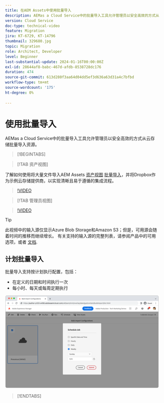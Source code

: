 ```yaml
---
title: 在AEM Assets中使用批量导入
description: AEMas a Cloud Service中的批量导入工具允许管理员以安全高效的方式从云存储(Azure Blob Storage或Amazon S3)批量导入资源。
version: Cloud Service
doc-type: technical-video
feature: Migration
jira: KT-6729, KT-14796
thumbnail: 329680.jpg
topic: Migration
role: Architect, Developer
level: Beginner
last-substantial-update: 2024-01-16T00:00:00Z
exl-id: 28644af8-babc-467d-afdb-8538728dc176
duration: 474
source-git-commit: 613d280f3aa64d04dd5ef3d636a63d31a4c7bfbd
workflow-type: tm+mt
source-wordcount: '175'
ht-degree: 0%

---
```


# 使用批量导入

AEMas a Cloud Service中的批量导入工具允许管理员以安全高效的方式从云存储批量导入资源。

>[!BEGINTABS]

>[!TAB 资产视图]

了解如何使用将大量文件导入AEM Assets [资产视图](https://experienceleague.adobe.com/docs/experience-manager-cloud-service/content/assets/assets-view/assets-view-introduction.html) [批量导入](https://experienceleague.adobe.com/docs/experience-manager-cloud-service/content/assets/assets-view/bulk-import-assets-view.html)，并将Dropbox作为示例云存储提供商，以实现清晰且易于遵循的集成流程。

>[!VIDEO](https://video.tv.adobe.com/v/3426857/?learn=on)

>[!TAB 管理员视图]

>[!VIDEO](https://video.tv.adobe.com/v/329680?quality=12&learn=on)

>[!TIP]
>
> 此视频中的输入源仅显示Azure Blob Storage和Amazon S3；但是，可用源会随着时间的推移而继续增长。 有关支持的输入源的完整列表，请参阅产品中的可用选项，或者 [文档](https://experienceleague.adobe.com/docs/experience-manager-cloud-service/content/assets/manage/add-assets.html#bulk-upload).

## 计划批量导入

批量导入支持按计划执行配置，包括：

+ 在定义的日期和时间执行一次
+ 每小时、每天或每周定期执行

![批量导入计划](./assets/bulk-import/schedule.png)

>[!ENDTABS]
